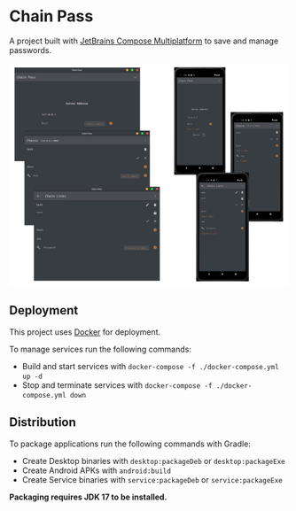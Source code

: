 # Chain Pass

A project built with [JetBrains Compose Multiplatform](https://www.jetbrains.com/lp/compose-mpp/)
to save and manage passwords.

![](artwork/chain-pass.png)

## Deployment

This project uses [Docker](https://www.docker.com/) for deployment.

To manage services run the following commands:

- Build and start services with `docker-compose -f ./docker-compose.yml up -d`
- Stop and terminate services with `docker-compose -f ./docker-compose.yml down`

## Distribution

To package applications run the following commands with Gradle:

- Create Desktop binaries with `desktop:packageDeb` or `desktop:packageExe`
- Create Android APKs with `android:build`
- Create Service binaries with `service:packageDeb` or `service:packageExe`

**Packaging requires JDK 17 to be installed.**
